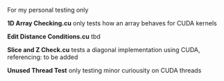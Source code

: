For my personal testing only

**1D Array Checking.cu** only tests how an array behaves for CUDA kernels

**Edit Distance Conditions.cu** tbd

**Slice and Z Check.cu** tests a diagonal implementation using CUDA, referencing: to be added

**Unused Thread Test** only testing minor curiousity on CUDA threads
